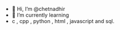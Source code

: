 - 👋 Hi, I’m @chetnadhir
- 🌱 I’m currently learning
- c , cpp , python , html , javascript and sql.
  

<!---
chetnadhir/chetnadhir is a ✨ special ✨ repository because its `README.md` (this file) appears on your GitHub profile.
You can click the Preview link to take a look at your changes.
--->
